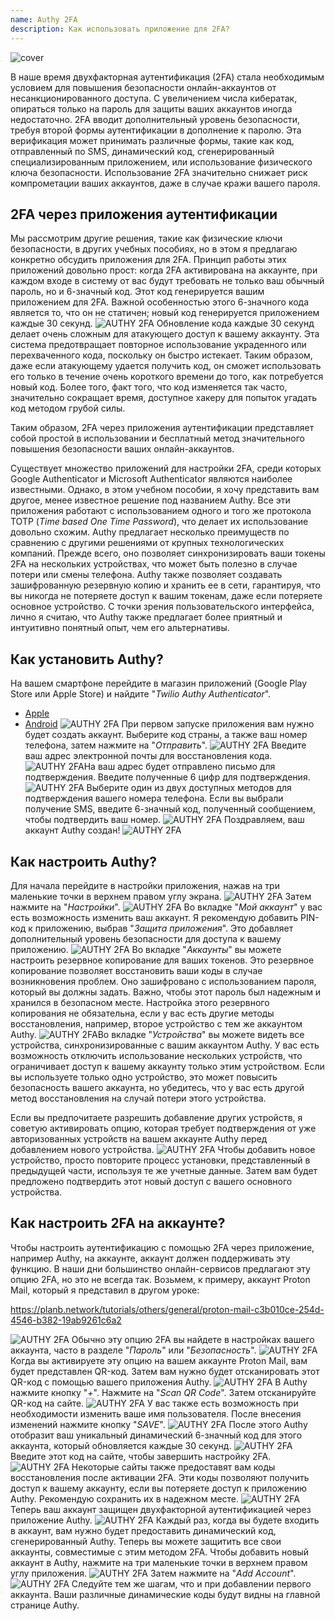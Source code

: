 ```yaml
---
name: Authy 2FA
description: Как использовать приложение для 2FA?
---
```

![cover](assets/cover.webp)

В наше время двухфакторная аутентификация (2FA) стала необходимым условием для повышения безопасности онлайн-аккаунтов от несанкционированного доступа. С увеличением числа кибератак, опираться только на пароль для защиты ваших аккаунтов иногда недостаточно. 2FA вводит дополнительный уровень безопасности, требуя второй формы аутентификации в дополнение к паролю. Эта верификация может принимать различные формы, такие как код, отправленный по SMS, динамический код, сгенерированный специализированным приложением, или использование физического ключа безопасности. Использование 2FA значительно снижает риск компрометации ваших аккаунтов, даже в случае кражи вашего пароля.

## 2FA через приложения аутентификации

Мы рассмотрим другие решения, такие как физические ключи безопасности, в других учебных пособиях, но в этом я предлагаю конкретно обсудить приложения для 2FA. Принцип работы этих приложений довольно прост: когда 2FA активирована на аккаунте, при каждом входе в систему от вас будут требовать не только ваш обычный пароль, но и 6-значный код. Этот код генерируется вашим приложением для 2FA. Важной особенностью этого 6-значного кода является то, что он не статичен; новый код генерируется приложением каждые 30 секунд.
![AUTHY 2FA](assets/notext/01.webp)
Обновление кода каждые 30 секунд делает очень сложным для атакующего доступ к вашему аккаунту. Эта система предотвращает повторное использование украденного или перехваченного кода, поскольку он быстро истекает. Таким образом, даже если атакующему удается получить код, он сможет использовать его только в течение очень короткого времени до того, как потребуется новый код. Более того, факт того, что код изменяется так часто, значительно сокращает время, доступное хакеру для попыток угадать код методом грубой силы.

Таким образом, 2FA через приложения аутентификации представляет собой простой в использовании и бесплатный метод значительного повышения безопасности ваших онлайн-аккаунтов.

Существует множество приложений для настройки 2FA, среди которых Google Authenticator и Microsoft Authenticator являются наиболее известными. Однако, в этом учебном пособии, я хочу представить вам другое, менее известное решение под названием Authy. Все эти приложения работают с использованием одного и того же протокола TOTP (*Time based One Time Password*), что делает их использование довольно схожим.
Authy предлагает несколько преимуществ по сравнению с другими решениями от крупных технологических компаний. Прежде всего, оно позволяет синхронизировать ваши токены 2FA на нескольких устройствах, что может быть полезно в случае потери или смены телефона. Authy также позволяет создавать зашифрованную резервную копию и хранить ее в сети, гарантируя, что вы никогда не потеряете доступ к вашим токенам, даже если потеряете основное устройство. С точки зрения пользовательского интерфейса, лично я считаю, что Authy также предлагает более приятный и интуитивно понятный опыт, чем его альтернативы.

## Как установить Authy?

На вашем смартфоне перейдите в магазин приложений (Google Play Store или Apple Store) и найдите "*Twilio Authy Authenticator*".

- [Apple](https://apps.apple.com/us/app/twilio-authy/id494168017)
- [Android](https://play.google.com/store/apps/details?id=com.authy.authy)
![AUTHY 2FA](assets/notext/02.webp)
При первом запуске приложения вам нужно будет создать аккаунт. Выберите код страны, а также ваш номер телефона, затем нажмите на "*Отправить*".
![AUTHY 2FA](assets/notext/03.webp)
Введите ваш адрес электронной почты для восстановления кода.
![AUTHY 2FA](assets/notext/04.webp)На ваш адрес будет отправлено письмо для подтверждения. Введите полученные 6 цифр для подтверждения.
![AUTHY 2FA](assets/notext/05.webp)
Выберите один из двух доступных методов для подтверждения вашего номера телефона. Если вы выбрали получение SMS, введите 6-значный код, полученный сообщением, чтобы подтвердить ваш номер.
![AUTHY 2FA](assets/notext/06.webp)
Поздравляем, ваш аккаунт Authy создан!
![AUTHY 2FA](assets/notext/07.webp)
## Как настроить Authy?

Для начала перейдите в настройки приложения, нажав на три маленькие точки в верхнем правом углу экрана.
![AUTHY 2FA](assets/notext/08.webp)
Затем нажмите на "*Настройки*".
![AUTHY 2FA](assets/notext/09.webp)
Во вкладке "*Мой аккаунт*" у вас есть возможность изменить ваш аккаунт. Я рекомендую добавить PIN-код к приложению, выбрав "*Защита приложения*". Это добавляет дополнительный уровень безопасности для доступа к вашему приложению.
![AUTHY 2FA](assets/notext/10.webp)
Во вкладке "*Аккаунты*" вы можете настроить резервное копирование для ваших токенов. Это резервное копирование позволяет восстановить ваши коды в случае возникновения проблем. Оно зашифровано с использованием пароля, который вы должны задать. Важно, чтобы этот пароль был надежным и хранился в безопасном месте. Настройка этого резервного копирования не обязательна, если у вас есть другие методы восстановления, например, второе устройство с тем же аккаунтом Authy.
![AUTHY 2FA](assets/notext/11.webp)Во вкладке "*Устройства*" вы можете видеть все устройства, синхронизированные с вашим аккаунтом Authy. У вас есть возможность отключить использование нескольких устройств, что ограничивает доступ к вашему аккаунту только этим устройством. Если вы используете только одно устройство, это может повысить безопасность вашего аккаунта, но убедитесь, что у вас есть другой метод восстановления на случай потери этого устройства.

Если вы предпочитаете разрешить добавление других устройств, я советую активировать опцию, которая требует подтверждения от уже авторизованных устройств на вашем аккаунте Authy перед добавлением нового устройства.
![AUTHY 2FA](assets/notext/12.webp)
Чтобы добавить новое устройство, просто повторите процесс установки, представленный в предыдущей части, используя те же учетные данные. Затем вам будет предложено подтвердить этот новый доступ с вашего основного устройства.

## Как настроить 2FA на аккаунте?

Чтобы настроить аутентификацию с помощью 2FA через приложение, например Authy, на аккаунте, аккаунт должен поддерживать эту функцию. В наши дни большинство онлайн-сервисов предлагают эту опцию 2FA, но это не всегда так. Возьмем, к примеру, аккаунт Proton Mail, который я представил в другом уроке:

https://planb.network/tutorials/others/general/proton-mail-c3b010ce-254d-4546-b382-19ab9261c6a2

![AUTHY 2FA](assets/notext/13.webp)
Обычно эту опцию 2FA вы найдете в настройках вашего аккаунта, часто в разделе "*Пароль*" или "*Безопасность*".
![AUTHY 2FA](assets/notext/14.webp)
Когда вы активируете эту опцию на вашем аккаунте Proton Mail, вам будет представлен QR-код. Затем вам нужно будет отсканировать этот QR-код с помощью вашего приложения Authy.
![AUTHY 2FA](assets/notext/15.webp)
В Authy нажмите кнопку "*+*".
Нажмите на "*Scan QR Code*". Затем отсканируйте QR-код на сайте. ![AUTHY 2FA](assets/notext/17.webp)
У вас также есть возможность при необходимости изменить ваше имя пользователя. После внесения изменений нажмите кнопку "*SAVE*".
![AUTHY 2FA](assets/notext/18.webp)
После этого Authy отобразит ваш уникальный динамический 6-значный код для этого аккаунта, который обновляется каждые 30 секунд.
![AUTHY 2FA](assets/notext/19.webp)
Введите этот код на сайте, чтобы завершить настройку 2FA.
![AUTHY 2FA](assets/notext/20.webp)
Некоторые сайты также предоставят вам коды восстановления после активации 2FA. Эти коды позволяют получить доступ к вашему аккаунту, если вы потеряете доступ к приложению Authy. Рекомендую сохранить их в надежном месте.
![AUTHY 2FA](assets/notext/21.webp) Теперь ваш аккаунт защищен двухфакторной аутентификацией через приложение Authy.
![AUTHY 2FA](assets/notext/22.webp)
Каждый раз, когда вы будете входить в аккаунт, вам нужно будет предоставить динамический код, сгенерированный Authy. Теперь вы можете защитить все свои аккаунты, совместимые с этим методом 2FA. Чтобы добавить новый аккаунт в Authy, нажмите на три маленькие точки в верхнем правом углу приложения.
![AUTHY 2FA](assets/notext/23.webp)
Затем нажмите на "*Add Account*".
![AUTHY 2FA](assets/notext/24.webp)
Следуйте тем же шагам, что и при добавлении первого аккаунта. Ваши различные динамические коды будут видны на главной странице Authy.